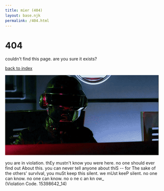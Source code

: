 ```yaml
---
title: mier (404)
layout: base.njk
permalink: /404.html
---
```


# 404
couldn't find this page. are you sure it exists?

[back to index](/)

![](/assets/media/daft.gif)

<p class="easter">
	you are in violation. thEy mustn't know you were here. no one should ever find out About this. you can never tell anyone about thiS -- for The sake of the others' survIval, you muSt keep this silent. we mUst keeP silent. no one can know. no one can know. no o ne c an kn ow_
	<br>(Violation Code. 15398642_14)
</p>
